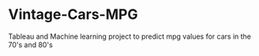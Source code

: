 # Vintage-Cars-MPG
Tableau and Machine learning project to predict mpg values for cars in the 70's and 80's
